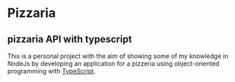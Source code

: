 # Pizzaria

## pizzaria API with typescript

This is a personal project with the aim of showing some of my knowledge in NodeJs by developing an application for a pizzeria using object-oriented programming with [TypeScript](https://www.typescriptlang.org/).

